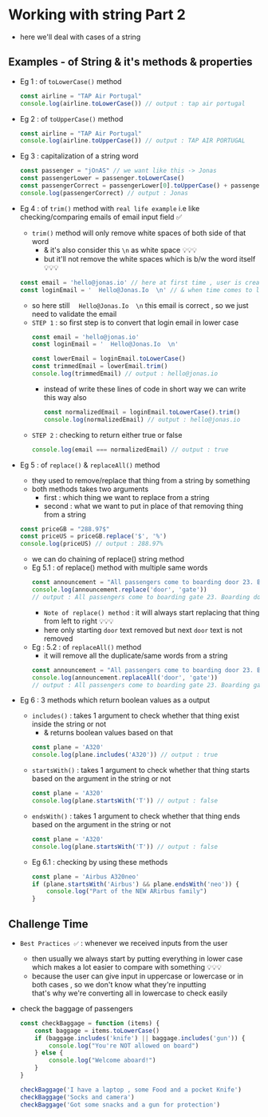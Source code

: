 # Working with string Part 2

- here we'll deal with cases of a string 

## Examples - of String & it's methods & properties  

- Eg 1 : of `toLowerCase()` method
    ```js
    const airline = "TAP Air Portugal"
    console.log(airline.toLowerCase()) // output : tap air portugal
    ```
    
- Eg 2 : of `toUpperCase()` method
    ```js
    const airline = "TAP Air Portugal"
    console.log(airline.toUpperCase()) // output : TAP AIR PORTUGAL
    ```

- Eg 3 : capitalization of a string word 
    ```js
    const passenger = "jOnAS" // we want like this -> Jonas
    const passengerLower = passenger.toLowerCase()
    const passengerCorrect = passengerLower[0].toUpperCase() + passengerLower.slice(1)
    console.log(passengerCorrect) // output : Jonas
    ```

- Eg 4 : of `trim()` method with `real life example` i.e like checking/comparing emails of email input field ✅
    - `trim()` method will only remove white spaces of both side of that word 
        - & it's also consider this `\n` as white space 💡💡💡
        - but it'll not remove the white spaces which is b/w the word itself 💡💡💡
    ```js
    const email = 'hello@jonas.io' // here at first time , user is created this email
    const loginEmail = '  Hello@Jonas.Io  \n' // & when time comes to login then user wrote this way
    ```
    - so here still `  Hello@Jonas.Io  \n` this email is correct , so we just need to validate the email
    - `STEP 1` : so first step is to convert that login email in lower case
        ```js
        const email = 'hello@jonas.io' 
        const loginEmail = '  Hello@Jonas.Io  \n'

        const lowerEmail = loginEmail.toLowerCase()
        const trimmedEmail = lowerEmail.trim()
        console.log(trimmedEmail) // output : hello@jonas.io
        ```
        - instead of write these lines of code in short way we can write this way also 
            ```js
            const normalizedEmail = loginEmail.toLowerCase().trim()
            console.log(normalizedEmail) // output : hello@jonas.io
            ```
    - `STEP 2` : checking to return either true or false    
        ```js
        console.log(email === normalizedEmail) // output : true
        ```

- Eg 5 : of `replace()` & `replaceAll()` method
    - they used to remove/replace that thing from a string by something 
    - both methods takes two arguments 
        - first : which thing we want to replace from a string
        - second : what we want to put in place of that removing thing from a string  
    ```js
    const priceGB = "288.97$"
    const priceUS = priceGB.replace('$', '%')
    console.log(priceUS) // output : 288.97%
    ```
    - we can do chaining of replace() string method
    - Eg 5.1 : of replace() method with multiple same words
        ```js
        const announcement = "All passengers come to boarding door 23. Boarding door 23!"
        console.log(announcement.replace('door', 'gate'))
        // output : All passengers come to boarding gate 23. Boarding door 23! 
        ```
        - `Note of replace() method` : it will always start replacing that thing from left to right 💡💡💡
        - here only starting `door` text removed but next `door` text is not removed 
    - Eg : 5.2 : of `replaceAll()` method
        - it will remove all the duplicate/same words from a string 
        ```js
        const announcement = "All passengers come to boarding door 23. Boarding door 23!"
        console.log(announcement.replaceAll('door', 'gate'))
        // output : All passengers come to boarding gate 23. Boarding gate 23! 
        ```
        
- Eg 6 : 3 methods which return boolean values as a output 
    - `includes()` : takes 1 argument to check whether that thing exist inside the string or not  
        - & returns boolean values based on that 
        ```js
        const plane = 'A320'
        console.log(plane.includes('A320')) // output : true
        ```
    - `startsWith()` : takes 1 argument to check whether that thing starts based on the argument in the string or not
        ```js
        const plane = 'A320'
        console.log(plane.startsWith('T')) // output : false
        ```
    - `endsWith()` : takes 1 argument to check whether that thing ends based on the argument in the string or not
        ```js
        const plane = 'A320'
        console.log(plane.startsWith('T')) // output : false
        ```
    - Eg 6.1 : checking by using these methods
        ```js
        const plane = 'Airbus A320neo'
        if (plane.startsWith('Airbus') && plane.endsWith('neo')) {
            console.log("Part of the NEW ARirbus family")
        }
        ```

## Challenge Time 

- `Best Practices ✅` : whenever we received inputs from the user 
    - then usually we always start by putting everything in lower case <br>
        which makes a lot easier to compare with something 💡💡💡
    - because the user can give input in uppercase or lowercase or in both cases , so we don't know what they're inputting <br> 
        that's why we're converting all in lowercase to check easily 

- check the baggage of passengers
    ```js
    const checkBaggage = function (items) {
        const baggage = items.toLowerCase()
        if (baggage.includes('knife') || baggage.includes('gun')) {
            console.log("You're NOT allowed on board")
        } else {
            console.log("Welcome aboard!")
        }
    }

    checkBaggage('I have a laptop , some Food and a pocket Knife')
    checkBaggage('Socks and camera')
    checkBaggage('Got some snacks and a gun for protection')
    ```
